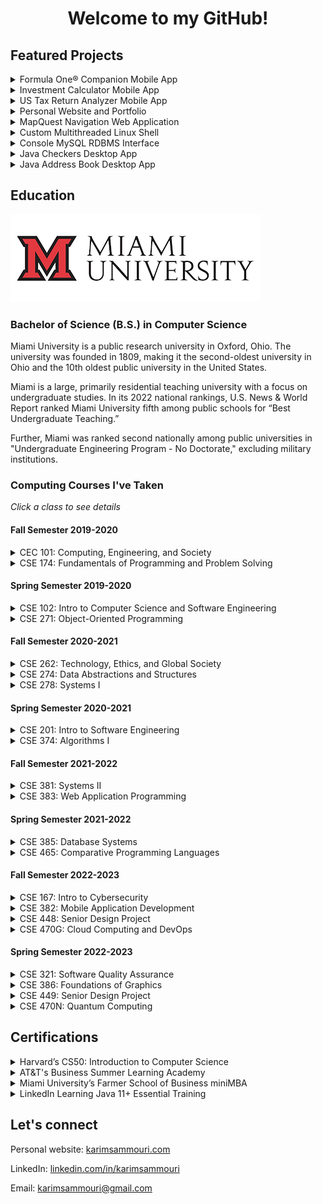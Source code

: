 <h1 align="center">Welcome to my GitHub!</h1>

<h2>Featured Projects</h2>
<details>
  <summary>Formula One® Companion Mobile App</summary>
  
  - <a href="https://github.com/karimsammouri/MU-CSE-382/tree/main/Final%20Project%20-%20FormulaStandings">View project</a>
  - Displays the latest Formula One® season's race schedule, race results, driver standings, constructor (team) standings, driver information, constructor information, and latest news.
  - Built using C#, XAML, Microsoft's Xamarin.Forms cross-platform UI framework, and Visual Studio.
  - Calls on the Ergast Developer API web service for Formula One® race, driver, and constructor data.
  - Makes use of a local SQLite database, REST API, JSON, <i>ListViews</i>, user preferences, tab navigation, stack navigation, carousel navigation, images, and sound.
  - Final project submission for Miami University's CSE 382: Mobile Application Development.
</details>
</details>
<details>
  <summary>Investment Calculator Mobile App</summary>
  
  - <a href="https://github.com/karimsammouri/MU-CSE-382/tree/main/Project03%20-%20Financial%20Calculator">View project</a>
  - Performs arithmetic and computes the final investment balance given a starting balance, number of years, rate of return, recurring investment, and the frequency of recurring investment.
  - Built using C#, XAML, Microsoft's Xamarin.Forms cross-platform UI framework, and Visual Studio.
  - Makes use of event handlers, grid layout, <i>ResourceDictionary</i>, and <i>Pickers</i>.
  - Project submission for Miami University's CSE 382: Mobile Application Development.
</details>
<details>
  <summary>US Tax Return Analyzer Mobile App</summary>
  
  - <a href="https://github.com/karimsammouri/MU-CSE-382/tree/main/Project02%20-%20US%20Tax%20Information">View project</a>
  - Analyzes a TSV file containing tax return records for all zip codes in the US and allows the user to either query zip codes with an average tax return equivalent to a given amount or zip codes in a given city-state.
  - Built using C#, XAML, Microsoft's Xamarin.Forms cross-platform UI framework, and Visual Studio.
  - Makes use of embedded resources, asynchronous processing, file IO, data binding, and <i>ListViews</i>.
  - Project submission for Miami University's CSE 382: Mobile Application Development.
</details>
<details>
  <summary>Personal Website and Portfolio</summary>
  
  - <a href="https://karimsammouri.com/">Visit website</a>
  - <a href="https://github.com/karimsammouri/portfolio">View project</a>
  - Details my story and serves as a central hub for my online presence, providing links to my resume, LinkedIn, and GitHub.
  - Built using HTML, CSS, Sass, Visual Studio Code, and GitHub Pages for hosting.
  - Makes use of CSS <i>Media Queries</i> for page responsiveness and dynamic adaptation to varying window sizes.
</details>
<details>
  <summary>MapQuest Navigation Web Application</summary>
  
  - <a href="https://github.com/karimsammouri/MU-CSE-383/tree/main/Final">View project</a>
  - Displays navigation directions given two locations from the user. Navigation history is saved and can be retrieved by date.
  - Built using HTML, Javascript, PHP, CSS, the MapQuest API for navigation data, and AWS EC2 for temporary hosting and storage.
  - Makes use of phpLiteAdmin (web-based SQLite), JQuery, AJAX, JSON, and Bootstrap.
  - Final project submission for Miami University's CSE 383: Web Application Programming.
  - Project requirements emphasize a multi-page/multi-tab web client with a focus on responsive design.
</details>
<details>
  <summary>Custom Multithreaded Linux Shell</summary>
  
  - <a href="https://github.com/karimsammouri/MU-CSE-381/tree/main/Project05">View project</a>
</details>
<details>
  <summary>Console MySQL RDBMS Interface</summary>
  
  - <a href="https://github.com/karimsammouri/MU-CSE-278/tree/main/Project04">View project</a>
</details>
<details>
  <summary>Java Checkers Desktop App</summary>
  
  - <a href="https://github.com/karimsammouri/MU-CSE-271/tree/main/Project04">View project</a>
</details>
<details>
  <summary>Java Address Book Desktop App</summary>
  
  - <a href="https://github.com/karimsammouri/MU-CSE-271/tree/main/Lab08">View project</a>
</details>

<h2>Education</h2>
<img src="https://github.com/karimsammouri/karimsammouri/blob/main/MiamiLogo.png" alt="Miami University">
<h3>Bachelor of Science (B.S.) in Computer Science</h3>
<p>
Miami University is a public research university in Oxford, Ohio. The university was founded in 1809, making it the second-oldest university in Ohio and the 10th oldest public university in the 
United States. 

Miami is a large, primarily residential teaching university with a focus on undergraduate studies. In its 2022 national rankings, U.S. News & World Report ranked Miami University fifth among public schools for “Best Undergraduate Teaching.”

Further, Miami was ranked second nationally among public universities in "Undergraduate Engineering Program - No Doctorate," excluding military institutions.
</p>
<h3>Computing Courses I've Taken</h3>
<p><i>Click a class to see details</i></p>
<h4>Fall Semester 2019-2020</h4>
<details>
  <summary>CEC 101: Computing, Engineering, and Society</summary>
  
  - Got introduced to the professional and societal context of engineering including contemporary issues and breakthrough technologies.
  - Explored issues related to professional ethics in engineering.
  - Practiced the essential skills necessary for success in teamwork and communication.
</details>
<details>
  <summary>CSE 174: Fundamentals of Programming and Problem Solving</summary>
  
  - <a href="https://github.com/karimsammouri/MU-CSE-174">View course projects</a>
  - Learned fundamental programming concepts such as language syntax and semantics, variable scope, data representation, formatting conventions, and Integrated Development Environments (IDEs).
  - Learned the fundamentals of Java and the process from source code to executable code, including the roles of the Java Compiler and the Java Virtual Machine (JVM).
  - Learned to implement clean and robust programs that solve a stated problem, including using appropriate Java primitive data types, operators, methods, conditionals, loops, input, output, collections, and third-party classes.
  - Learned to identify and eliminate errors in programs, including the ability to analyze source code, differentiate between compiler and runtime errors, interpret complier errors, use a debugger, and write test code.
  - Learned to solve programming problems using a procedural approach through functional decomposition.
  - Learned to describe, trace, and implement basic algorithms such as linear search, non-recursive binary search, non-recursive sorting algorithms such as bubble sort, selection sort, and insertion sort, and common array algorithms such as counting, adding, and computing the min/max.
  - Learned to compare algorithms with respect to their efficiency and readability.
  - Learned to use Java’s API documentation.
</details>
<h4>Spring Semester 2019-2020</h4>
<details>
  <summary>CSE 102: Intro to Computer Science and Software Engineering</summary>
  
  - Learned to use computer science and software engineering tools such as Git, Secure Socket Shell (SSH), and the command-line interface (CLI).
  - Learned fundamental computer science concepts such as binary, hexadecimal, logic gates, computer architecture, networks, operating systems, programming, and algorithms.
  - Learned web-programming technologies and fundamentals such as HTML, CSS, JavaScript, DOM, and jQuery.
  - Explored ethical issues within computer science in the fields of privacy, security, accessibility, and copyright.
  - Learned about the various computing disciplines such as software engineering, computer engineering, electrical engineering, informational technology, management information systems, and interactive media studies and how they interrelate.
  - Learned to communicate through the use of web sites and oral presentations.
</details>
<details>
  <summary>CSE 271: Object-Oriented Programming</summary>
  
  - <a href="https://github.com/karimsammouri/MU-CSE-271">View course projects</a>
  - Learned to design and implement computer programs using Java and object-oriented programming techniques such as objects, classes, methods, abstraction, encapsulation, inheritance, and polymorphism.
  - Learned to write UML class diagrams and break a programming problem down into an appropriate set of classes and methods based on a problem statement.
  - Learned to write robust programs with input validation and an emphasis on exhaustive testing through concepts learned in CSE 174.
  - Learned to write code that throws and catches appropriate exception classes, including both checked and unchecked exceptions.
  - Learned to use JUnit and write class tests.
  - Learned to use Javadoc to document a class.
  - Learned to use recursion as a problem-solving technique and implement classical recursive algorithms such as calculating a factorial.
  - Learned to describe, implement, and compare non-recursive and recursive sorting algorithms such as bubble sort, insertion sort, selection sort, merge sort, and quick sort.
  - Learned to design and develop event-driven applications with a graphical user interface using Java Swing
</details>
<h4>Fall Semester 2020-2021</h4>
<details>
  <summary>CSE 262: Technology, Ethics, and Global Society</summary>
  
  - Learned to formulate and defend a position on an ethical question related to technology, including applying ethical theories such as Kantianism, Utilitarianism, and Social Contract Theory.
  - Explored the ethical challenges currently posed  by technology, including digital rights management, community standards, databases of personal data, fair use, freedom of expression, monitoring, technological determinism, unsafe software, and globalization.
  - Learned to engage with peers and come to a consensus on ethical issues.
  - Took positions on the social responsibilities of software developers and used oral and written methods to communicate my position.
</details>
<details>
  <summary>CSE 274: Data Abstractions and Structures</summary>
  
  - <a href="https://github.com/karimsammouri/MU-CSE-274">View course projects</a>
  - Learned to use the appropriate data structures, abstract data types, and algorithmic methods to solve a given problem.
  - Learned the features and semantics of abstract data types such as matrices, lists, stacks, queues, sets, maps, trees, graphs, and priority queues.
  - Learned the features and semantics of major data structures such as array-based lists, linked lists, hash tables, binary search trees, heaps, and graphs.
  - Learned to implement common tree and graph algorithms such as tree traversals, depth-first search, breadth-first search, Dijkstra’s algorithms, and topological sort.
  - Learned to combine multiple data structures to create efficient solutions to problems.
  - Learned to build classes that are compatible with library collection classes such as a class that can be used as a key in a hash table.
  - Learned to implement abstract data types using object-oriented programming principles such as polymorphism, inheritance, and generics.
  - Learned to determine time and space requirements of data structure implementations and algorithms as well as asymptotic notations used in algorithm analysis.
</details>
<details>
  <summary>CSE 278: Systems I</summary>
  
  - <a href="https://github.com/karimsammouri/MU-CSE-278">View course projects</a>
  - Learned to develop programs using a high level, systems programming language (C++) in a Linux environment.
  - Learned about the properties of various computer architectures including their components and functions.
  - Learned to analyze the salient aspects of machine instructions and memory addressing modes.
  - Learned to convert a high-level language program to assembly and machine language using suitable tools.
  - Learned to convert unsigned integers between different representations such as decimal, binary, and hexademical.
  - Learned to use compiler optimizations to improve performance.
  - Learned to use basic networking and socket programming concepts to develop a textual client-server program.
  - Learned to use SQL statements to manipulate a simple database, including the use of APIs to access a database from a program.
  - Learned to use appropriate system tools, including those from a command line interface.
</details>
<h4>Spring Semester 2020-2021</h4>
<details>
  <summary>CSE 201: Intro to Software Engineering</summary>
  
  - Learned to apply an object-oriented analysis and design approach to case studies.
  - Learned to describe the software development lifecycle (SDLC) and its associated processes, the different phases, and the relationships between the phases.
  - Learned to describe and compare alternative software processes such as waterfall, incremental, spiral, prototyping, empirical, and agile methods.
  - Learned the different roles that make up a software team and the responsibilities of each.
  - Learned to develop clear, concise, and formal lifecycle artifacts, including requirements, design, implementation, and test documentation for software systems based on user and stakeholder needs.
  - Learned to create UML use case, class, and sequence diagrams.
  - Learned the importance of technologies such as version control in the software development lifecycle.
  - Learned fundamental design principles such as coupling, cohesion, and portability.
  - Learned the concept of design patterns and explored examples.
  - Learned to apply the software development lifecycle as part of a team.
  - Learned to effectively present design artifacts.
  - Learned various testing and quality assurance strategies, including validation and verification, and different levels of testing such as unit, integration, systems, acceptance, regression, black box, and white box testing.
</details>
<details>
  <summary>CSE 374: Algorithms I</summary>
  
  - <a href="https://github.com/karimsammouri/MU-CSE-374">View course projects</a>
  - Learned to characterize the runtime and storage requirements of a proposed algorithm or data structure.
  - Learned to determine the time and space complexity of algorithms.
  - Learned the formal definitions of Ο, Θ, and Ω and how they describe the amount of work done by an algorithm.
  - Learned to use big O notation to define asymptotic upper bounds on time and space complexity of algorithms.
  - Learned to describe and implement advanced algorithms such as dynamic-programming, greedy, and divide-and-conquer algorithms.
</details>
<h4>Fall Semester 2021-2022</h4>
<details>
  <summary>CSE 381: Systems II</summary>
  
  - <a href="https://github.com/karimsammouri/MU-CSE-381">View course projects</a>
  - Learned to carry out the key steps in loading and starting an operating system.
  - Learned to critique the design and tradeoffs in file systems and computer memory hierarchy levels.
  - Learned to use multiprocessing and inter-process communication (IPC) concepts and tools such as pipes to monitor and control processes.
  - Learned to use concurrency and multithreaded programming concepts to create processes with multiple cooperating threads in ways that avoid deadlock.
  - Learned about virtualization and cloud services.
  - Learned about security features provided by an operating system to avoid common security problems such as buffer overflow, stack smashing, trojans, and root kit problems.
</details>
<details>
  <summary>CSE 383: Web Application Programming</summary>
  
  - <a href="https://github.com/karimsammouri/MU-CSE-383">View course projects</a>
  - Learned technologies needed to implement web applications such as HTML, CSS, JavaScript, and AJAX.
  - Learned the nature of web applications, frameworks, and various architectures, including the role of the client and backend servers, and how they interrelate.
  - Learned to create interactive web applications using forms and other user input methods to gather and present data.
  - Learned to develop responsive web applications.
  - Learned concepts related to using databases.
  - Learned concepts of MVC and templating in the creation of web applications.
  - Learned to implement error handling conditions in relation to network programming.
</details>
<h4>Spring Semester 2021-2022</h4>
<details>
  <summary>CSE 385: Database Systems</summary>
  
  - Learned the file structures that are used by Relational Database Management Systems (RDMS).
  - Learned the basic concepts of database systems such as entity sets and relationship sets.
  - Learned to utilize SQL to query a database.
  - Learned the syntax and semantics of SQL statements.
  - Learned to use views in relational systems.
  - Learned to utilize a commercial relational database management system (SQL Server) that supports SQL.
  - Learned to design a relational database using entity-relationship modeling and diagrams.
  - Learned the concept of normalization in database design.
</details>
<details>
  <summary>CSE 465: Comparative Programming Languages</summary>
  
  - Learned to identify, describe, and compare programming language paradigms such as procedural, object-oriented, functional, declarative/logic, and scripting languages.
  - Learned to evaluate tradeoffs between different paradigms considering space efficiency, time efficiency, safety, and power of expression.
  - Programmed software using a language in each of the programming paradigms listed above.
  - Learned the tradeoffs of compiled and interpreted execution models.
  - Learned the phases of program translation from source code to executable code.
  - Learned the properties of a variable such as its associated address, value, score, persistence, and size.
  - Learned the tradeoffs of different lifetime management approaches such as reference counting and garbage collection.
  - Learned the difference between call-by-value, call-by-value/result, call-by-reference, and call-by-name parameter passing.
  - Learned to specify selected features of programming language syntax using standard grammatical notations.
  - Learned to specify selected features of programming language semantics using operational semantics, denotational semantics, and axiomatic semantics.
</details>
<h4>Fall Semester 2022-2023</h4>
<details>
  <summary>CSE 167: Intro to Cybersecurity</summary>
  
  - Learned the definition, scope, and objective of cybersecurity.
  - Explored current cybersecurity trends, including data breaches, targeted ransomware, and insider threats.
  - Learned fundamental cybersecurity concepts such as the CIA triad (confidentiality, integrity, and availability), attack vectors, defense points, and controls.
  - Learned fundamental cryptography concepts and tools such as the caesar and vignette ciphers, symmetric and asymmetric encryption, hashing, OpenSSL, and GPG.
</details>
<details>
  <summary>CSE 382: Mobile Application Development</summary>
  
  - <a href="https://github.com/karimsammouri/MU-CSE-382">View course projects</a>
  - Learned to use Xamarin to build cross-platform mobile applications.
  - Learned to use Visual Studio to develop, debug, and test cross-platform mobile applications.
  - Learned the tradeoffs of cross-platform development and native development.
  - Learned to use graphical elements to acquire user input and display data.
  - Learned to develop mobile applications that support different form factors such as phone or tablet and orientations such as landscape or portrait.
  - Learned to use common navigation patterns such as tabbed, carousel, and stack navigation.
  - Learned to use asynchronous processing to provide a responsive interface.
  - Learned the basic security aspects of mobile applications.
  - Learned to implement mobile applications that permanently store data, including through a local database, the app’s file system, and the app’s preferences.
  - Learned to implement mobile applications that use internet resources, including using web services to retrieve information from an internet resource through a standard data interchange format (JSON).
  - Learned to implement mobile applications that access the device’s hardware such as the GPS, accelerometer, and camera.
</details>
<details>
  <summary>CSE 448: Senior Design Project</summary>
  
  - Learned to solve an open-ended problem as part of a team utilizing software engineering tools and methods.
  - Practiced the necessary written and oral communication skills needed to communicate effectively with both technical and non-technical audiences.
  - Learned to perform various roles as part of a team.
  - Learned to apply engineering ethics and professionalism in project management.
</details>
<details>
  <summary>CSE 470G: Cloud Computing and DevOps</summary>
  
  - Learned the definition, scope, and objective of DevOps.
  - Learned fundamental DevOps concepts such as virtualization, containerization, and continuous integration (CI).
  - Learned to use DevOps automation tools such as Bash scripts, Docker, GitLab CI/CD, Ansible, Nagios, Puppet, and Terraform.
  - Learned to use cloud computing platforms such as AWS and OpenStack.
</details>
<h4>Spring Semester 2022-2023</h4>
<details>
  <summary>CSE 321: Software Quality Assurance</summary>
  
  <p><i>[In progress]</i></p>
</details>
<details>
  <summary>CSE 386: Foundations of Graphics</summary>
  
  <p><i>[In progress]</i></p>
</details>
<details>
  <summary>CSE 449: Senior Design Project</summary>
  
  <p><i>[In progress]</i></p>
</details>
<details>
  <summary>CSE 470N: Quantum Computing</summary>
  
  <p><i>[In progress]</i></p>
</details>

<h2>Certifications</h2>
<details>
  <summary>Harvard’s CS50: Introduction to Computer Science</summary>
  
  - <a href="https://certificates.cs50.io/57c45c7d-ba2a-4dd3-bbc8-5196be365638.pdf?size=letter">View certificate</a>
  - Due to the course's quality and reviews, multiple programmers recommended I enroll in this online introductory computer science course before coming to college. I started the course but didn't have enough time to finish before coming to Miami. For completion's sake, I finished the course during the winter break of January 2022. The course did a fantastic job explaining the fundamentals of problem solving, programming, and computing in general. The course touched on eleven topics that were covered a week each: problem solving, C, arrays, algorithms, memory, data structures, Python, SQL, web application programming, Flask, and ethics. Every week's lecture, except the last, had a corresponding problem set, and the course culminated with a final project.
</details>
<details>
  <summary>AT&T's Business Summer Learning Academy</summary>
  
  - <a href="https://www.credly.com/badges/b8baa00f-5a6e-466d-8c2c-3e9abc9967d9?source=linked_in_profile">View certificate</a>
  - I had the opportunity to participate in AT&T's 2021 Summer Learning Academy, where I experienced eighty total hours of intensive online programming around personal and career development, business, and technology topics. Established personalities such as Troy Aikman, Kelly Decker, and Matt Luhn were present. I received my certification on August 2021.
</details>
<details>
  <summary>Miami University’s Farmer School of Business miniMBA</summary>
  
  - <a href="https://certs.professionaled.miamioh.edu/06c4e2c9-233c-4e33-97b2-68b902b53b25#gs.jmsajt">View certificate</a>
  - I had the opportunity to enroll in Miami's Farmer School of Business miniMBA program when it first launched in 2021. As a computer science major, I gained insight on a wide range of business topics from supply chain and business strategy to entrepreneurship and creative thinking. I recieved my miniMBA on January 2021.
</details>
<details>
  <summary>LinkedIn Learning Java 11+ Essential Training </summary>
  
  - <a href="https://www.linkedin.com/learning/certificates/1f8eebe96b3e0686f92730367a13d07b74c9d64478ac57852cc5fd3d3a7be513">View certificate</a>
  - After receiving a free one-month trial on LinkedIn Learning my freshman year at Miami, I tried to maximize the opportunity. This course caught my eye as I had just finished CSE 271: Object-Oriented Programming and thought it would be a good Java refresher. I received my certification on June 2020.
</details>

<h2>Let's connect</h2>
<p>
Personal website: <a href="https://karimsammouri.com/">karimsammouri.com</a>

LinkedIn: <a href="https://www.linkedin.com/in/karimsammouri/">linkedin.com/in/karimsammouri</a>

Email: <a href="karimsammouri@gmail.com">karimsammouri@gmail.com</a>
</p>
